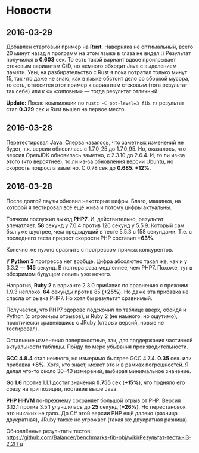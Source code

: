 Новости
=======

2016-03-29
----------

Добавлен стартовый пример на **Rust**. Наверняка не оптимальный, всего 20
минут назад я программ на этом языке в глаза не видел :) Результат
получился в **0.603** сек. То есть такой вариант вдвое проигрывает
стековым вариантам C/D, но немного обходит Java с выделением памяти. Увы,
на разбирательство с Rust я пока потратил только минут 15, так что даже
не знаю, как в языке обстоит дело со сборкой мусора, то есть, относится
этот пример к вариантам стековым (тога результат так себе) или к «»
«хиповым» — тогда результат отличный.

**Update:** После компиляции по ```rustc -C opt-level=3 fib.rs```
результат стал **0.329** сек и Rust вышел на первое место.


2016-03-28
----------

Перетестировал **Java**. Сперва казалось, что заметных изменений не
будет, т.к. версия обновилась с 1.7.0_25 до 1.7.0_95. Но, оказалось, что
версия OpenJDK обновилась заметно, с 2.3.10 до 2.6.4. И, то ли из-за
этого (что вероятнее), то ли из-за обновления версии Ubuntu, но скорость
подросла заметно. С 0.78 сек до **0.685**. **+12%**.

2016-03-28
----------

После долгой паузы обновил некоторые цифры. Благо, машинка, на которой я
тестировал всё ещё жива и потому цифры актуальны.

Толчком послужил выход **PHP7**. И, действительно, результат впечатляет.
**58** секунд у 7.0.4 против 126 секунд у 5.5.9. Который сам был уже
шустрее, чем предыдущий в тесте 5.5.3 с 158 секундами. Т.е. с последнего
теста прирост скорости PHP составил **+63%**.

Конечно же нужно сравнить с прогрессом прямых конкурентов.

У **Python 3** прогресса нет вообще. Цифра абсолютно такая же, как и у
3.3.2 — **145** секунд. В полтора раза медленнее, чем PHP7.  Похоже, тут
в обозримом будущем ловить уже нечего.

Напротив, **Ruby 2** в варианте 2.3.0 прибавил по сравнению с
прежним 1.9.3 неплохо. **64** секунды против 85 (**+25%**). Но даже эта прибавка не
спасла от рывка PHP7. Но хотя бы результат сравнимый.

Получается, что PHP7 здорово подскочил по таблице вверх, обойдя и Python
(с огромным отрывов), и Ruby 2 (не намного, но ощутимо), практически
сравнявшись с JRuby (старых версий, новые не тестировал).

Остальные изменения поверхностные, так, для поддержания частичной
актуальности таблицы. Пойду по мере убывания производительности.

**GCC 4.8.4** стал немного, но измеримо быстрее GCC 4.7.4. **0.35** сек.
или прибавка **+8%**. Хотя, кто знает, может это и в рамках погрешностей.
Я делал что-то около 30-40 измерений, выбирая минимальное значение.

**Go 1.6** против 1.1.1 достиг значения **0.755** сек (**+15%**), что
подняло его сразу на три позиции, поставив выше Java.

**PHP HHVM** по-прежнему сохраняет большой отрыв от PHP. Версия 3.12.1
против 3.5.1 улучшилась до **25** секунд (**+26%**). Но перестановок это
никаких не дало. До С# этой версии PHP ещё далеко (разница
двукратная), JRuby также не угрожает (такая же двукратная разница).

Обновлённые результаты тестов: https://github.com/Balancer/benchmarks-fib-obj/wiki/Результат-теста:-i3-2.2ГГц
